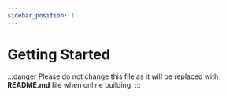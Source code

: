 ```yaml
---
sidebar_position: 1
---
```


# Getting Started

:::danger
Please do not change this file as it will be replaced with **README.md** file when online building.
:::